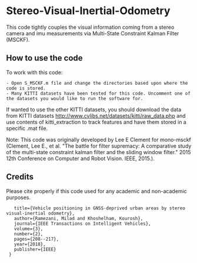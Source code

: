 # Stereo-Visual-Inertial-Odometry

This code tightly couples the visual information coming from a stereo camera and imu measurements via Multi-State Constraint Kalman Filter (MSCKF). 

## How to use the code
To work with this code:
```
- Open S_MSCKF.m file and change the directories based upon where the code is stored.
- Many KITTI datasets have been tested for this code. Uncomment one of the datasets you would like to run the software for.
```
If wanted to use the other KITTI datasets, you should download the data from KITTI datasets http://www.cvlibs.net/datasets/kitti/raw_data.php and use contents of kitti_extraction to track features and have them stored in a specific .mat file. 

Note: This code was originally developed by Lee E Clement for mono-msckf (Clement, Lee E., et al. "The battle for filter supremacy: A comparative study of the multi-state constraint kalman filter and the sliding window filter." 2015 12th Conference on Computer and Robot Vision. IEEE, 2015.). 

## Credits
Please cite properly if this code used for any academic and non-academic purposes.

```@article{ramezani2018vehicle,
   title={Vehicle positioning in GNSS-deprived urban areas by stereo visual-inertial odometry},
   author={Ramezani, Milad and Khoshelham, Kourosh},
   journal={IEEE Transactions on Intelligent Vehicles},
   volume={3},
   number={2},
   pages={208--217},
   year={2018},
   publisher={IEEE}
 }
